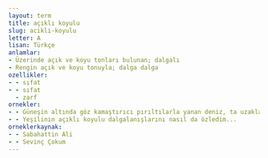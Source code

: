 ```yaml
---
layout: term
title: açıklı koyulu
slug: acikli-koyulu
letter: A
lisan: Türkçe
anlamlar:
- Üzerinde açık ve koyu tonları bulunan; dalgalı
- Rengin açık ve koyu tonuyla; dalga dalga
ozellikler:
- - sıfat
- - sıfat
  - zarf
ornekler:
- - Güneşin altında göz kamaştırıcı pırıltılarla yanan deniz, ta uzaklarda açıklı koyulu gölgelere bürünen Midilli Adası'na kadar uzanıyor, bunun sağ yanından geçerek ufukta, sisler içinde gökle birleşiyordu.
- - Yeşilinin açıklı koyulu dalgalanışlarını nasıl da özledim...
orneklerkaynak:
- - Sabahattin Ali
- - Sevinç Çokum
---
```

